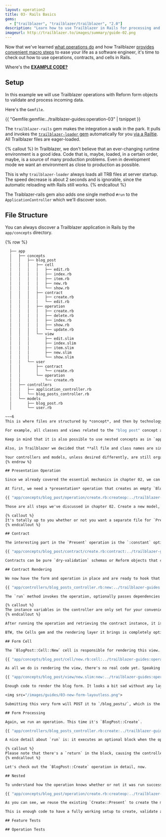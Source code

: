 ```yaml
---
layout: operation2
title: 03- Rails Basics
gems:
  - ["trailblazer", "trailblazer/trailblazer", "2.0"]
description: "Learn how to use Trailblazer in Rails for processing and rendering actions."
imageurl: http://trailblazer.to/images/summary/guide-02.png
---
```


Now that we've learned [what operations do](01-operation-basics.html) and how Trailblazer [provides convenient macro steps](02-trailblazer-basics.html) to ease your life as a software engineer, it's time to check out how to use operations, contracts, and cells in Rails.

<i class="fa fa-download" aria-hidden="true"></i> Where's the [**EXAMPLE CODE?**](https://github.com/trailblazer/guides/tree/operation-03)

## Setup

In this example we will use Trailblazer operations with Reform form objects to validate and process incoming data.

Here's the `Gemfile`.

{{ "Gemfile:gemfile:../trailblazer-guides:operation-03" | tsnippet }}

The `trailblazer-rails` gem makes the integration a walk in the park. It pulls and invokes the [`trailblazer-loader` gem](/gems/trailblazer/loader.html) automatically for you [via a Railtie](https://github.com/trailblazer/trailblazer-rails/blob/master/lib/trailblazer/rails/railtie.rb). All Trailblazer files are eager-loaded.

{% callout %}
In Trailblazer, we don't believe that an ever-changing runtime environment is a good idea. Code that is, maybe, loaded, in a certain order, maybe, is a source of many production problems. Even in development mode we want an environment as close to production as possible.

This is why `trailblazer-loader` always loads all TRB files at server startup. The speed decrease is about 2 seconds and is ignorable, since the automatic reloading with Rails still works.
{% endcallout %}

The Traiblazer-rails gem also adds one single method `#run` to the `ApplicationController` which we'll discover soon.

## File Structure

You can always discover a Trailblazer application in Rails by the `app/concepts` directory.

{% row %}
  ~~~6
    ├── app
    │   ├── concepts
    │   │   ├── blog_post
    │   │   │   ├── cell
    │   │   │   │   ├── edit.rb
    │   │   │   │   ├── index.rb
    │   │   │   │   ├── item.rb
    │   │   │   │   ├── new.rb
    │   │   │   │   └── show.rb
    │   │   │   ├── contract
    │   │   │   │   ├── create.rb
    │   │   │   │   └── edit.rb
    │   │   │   ├── operation
    │   │   │   │   ├── create.rb
    │   │   │   │   ├── delete.rb
    │   │   │   │   ├── index.rb
    │   │   │   │   ├── show.rb
    │   │   │   │   └── update.rb
    │   │   │   └── view
    │   │   │       ├── edit.slim
    │   │   │       ├── index.slim
    │   │   │       ├── item.slim
    │   │   │       ├── new.slim
    │   │   │       └── show.slim
    │   │   └── user
    │   │       ├── contract
    │   │       │   └── create.rb
    │   │       └── operation
    │   │           └── create.rb
    │   ├── controllers
    │   │   ├── application_controller.rb
    │   │   └── blog_posts_controller.rb
    │   └── models
    │       ├── blog_post.rb
    │       └── user.rb

  ~~~6
This is where files are structured by *concept*, and then by technology. What is very different to Rails has proven to be highly intuitive and emphasizes the modularity TRB brings.

For example, all classes and views related to the "blog post" concept are located in `app/concepts/blog_post`. The different abstractions are represented with their own directories, such as `blog_post/operation` or `blog_post/contract`.

Keep in mind that it is also possible to use nested concepts as in `app/concepts/admin/ui/post`.

Also, in Trailblazer we decided that **all file and class names are singular** which means you don't have to think about whether or not something should be plural (it is still possible to use plural names, e.g. `app/concepts/invoices/..`).

Your controllers and models, unless desired differently, are still organized the Rails Way, allowing TRB to be used in existing projects for refactoring.
{% endrow %}

## Presentation Operation

Since we already covered the essential mechanics in chapter 02, we can jump directly into the first problem: how do we render a form to create a blog post?

At first, we need a *presentation* operation that creates an empty `BlogPost` for us and sets up a Reform object which can then be rendered in a view. This operation per convention is named `BlogPost::Create::Present` and sits in `app/concepts/blog_post/operation/create.rb`.

{{ "app/concepts/blog_post/operation/create.rb:createop:../trailblazer-guides:operation-03" | tsnippet : "present" }}

Those are all steps we've discussed in chapter 02. Create a new model, and use `Contract::Build` to instantiate a Reform form that decorates the model.

{% callout %}
It's totally up to you whether or not you want a separate file for `Present` operations, or if you want to name them `New` and `Edit`. The convention shown here is in use in hundreds of applications and has evolved as a best-practice over the last years.
{% endcallout %}

## Contract

The interesting part in the `Present` operation is the `:constant` option: it references the `BlogPost::Contract::Create` class, which itself lives in `app/concepts/blog_post/contract/create.rb`.

{{ "app/concepts/blog_post/contract/create.rb:contract:../trailblazer-guides:operation-03" | tsnippet : "present" }}

Contracts can be pure `dry-validation` schemas or Reform objects that can in turn use `dry-validation` or `ActiveModel::Validations` as their validation engine. Using a Reform object, whatsoever, will allow rendering that form in a view.

## Contract Rendering

We now have the form and operation in place and are ready to hook that into the `BlogPostsController`'s `new` action.

{{ "app/controllers/blog_posts_controller.rb:new:../trailblazer-guides:operation-03" | tsnippet }}

The `run` method invokes the operation, optionally passes dependencies such as the `current_user` into the operation's `call`, and then sets some default variables such as `@model` and `@form` for you.

{% callout %}
The instance variables in the controller are only set for your convenience and could be retrieved via the result object, too. [→ API ](/gems/trailblazer/2.0/rails.html#run)
{% endcallout %}

After running the operation and retrieving the contract instance, it is now time to render a view with a form, that we can actually fill out and publish our blog post. This happens via `render` and by invoking a cell. The cell's job is rendering the form, so we need to pass the `@form` object to it.

BTW, the Cells gem and the rendering layer it brings is completely optional. If you want, you can keep using ActionView rendering along with operations.

## Form Cell

The `BlogPost::Cell::New` cell is responsible for rendering this view. We will discuss its internals later, but for a quick preview, here's the cell class.

{{ "app/concepts/blog_post/cell/new.rb:cell:../trailblazer-guides:operation-03" | tsnippet }}

As all we do is rendering the view, there's no real code yet. Speaking of views, here is the cell's view in `app/concepts/blog_post/view/new.slim`.

{{ "app/concepts/blog_post/view/new.slim:new:../trailblazer-guides:operation-03" | tsnippet }}

Enough code to render the blog form. It looks a bit sad without any layout, but we'll come to that shortly.

<img src="/images/guides/03-new-form-layoutless.png">

Submitting this very form will POST it to `/blog_posts/`, which is the next controller action we have to implement.

## Form Processing

Again, we run an operation. This time it's `BlogPost::Create`.

{{ "app/controllers/blog_posts_controller.rb:create:../trailblazer-guides:operation-03" | tsnippet }}

A nice detail about `run` is: it executes an optional block when the operation was run successfully. This means we can redirect to the index page in case of a successful blog post create. Otherwise, we re-render the form cell.

{% callout %}
Please note that there's a `return` in the block, causing the controller's execution to stop. If you forget this, the rest of the `create` method will be executed, too.
{% endcallout %}

Let's check out the `BlogPost::Create` operation in detail, now.

## Nested

To understand how the operation knows whether or not it was run successful, we should have a look at the code in `app/concepts/blog_post/operation/create.rb`.

{{ "app/concepts/blog_post/operation/create.rb:createop:../trailblazer-guides:operation-03" | tsnippet }}

As you can see, we reuse the existing `Create::Present` to create the model and contract for it, and then run validation and persisting steps after it. This all happens [by leveraging `Nested`](http://localhost:4000/gems/operation/2.0/api.html#nested). It runs the `Create::Present` operation and copies the key/value pairs from its result object into the composing operation's result object.

This is enough code to have a fully working setup to create, validate and persist blog posts along with post-processing logic such as sending out notifications, which would usually happen in an ActiveRecord callback.

## Feature Tests

## Operation Tests
